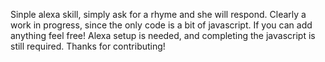 Sinple alexa skill, simply ask for a rhyme and she will respond.
Clearly a work in progress, since the only code is a bit of javascript.
If you can add anything feel free!
Alexa setup is needed, and completing the javascript is still required.
Thanks for contributing!